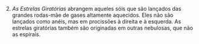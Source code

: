 2. *As Estrelas Giratórias* abrangem aqueles sóis que são lançados das grandes rodas-mãe de gases altamente aquecidos. Eles não são lançados como anéis, mas em procissões à direita e à esquerda. As estrelas giratórias também são originadas em outras nebulosas, que não as espirais.